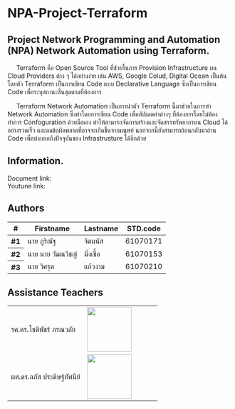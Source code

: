 # NPA-Project-Terraform
Project Network Programming and Automation (NPA) Network Automation using Terraform.  
---
&nbsp;&nbsp;&nbsp;&nbsp;&nbsp;Terraform คือ Open Source Tool ที่ช่วยในการ Provision Infrastructure บน Cloud Providers ต่าง ๆ ได้อย่างง่าย เช่น AWS, Google Colud, Digital Ocean เป็นต้น โดยตัว Terraform เป็นการเขียน Code แบบ Declarative Language ซึ่งเป็นการเขียน Code เพื่อระบุสถานะสิ้นสุดตามที่ต้องการ 

&nbsp;&nbsp;&nbsp;&nbsp;&nbsp;Terraform Network Automation เป็นการนำตัว Terraform นี้มาช่วยในการทำ Network Automation ซึ่งทำโดยการเขียน Code เพื่ออัปเดตค่าต่างๆ ที่ต้องการโดยไม่ต้องทำการ Confoguration ด้วยมือเอง ทำให้สามารถจัดการสร้างและจัดสรรทรัพยากรบน Cloud ได้อย่างรวดเร็ว และลดข้อผิดพลาดที่อาจจะเกิดชึ้นจากมนุษย์ นอกจากนี้ยังสามารถย้อนกลับมาอ่าน Code เพื่อบ่งบอกถึงปัจจุบันของ Infrastrusture ได้อีกด้วย

Information. 
---
Document link:  
Youtune link: 

Authors 
---
<table cellspacing="0"><thead>
<th scope="col">#</th>
<th scope="col">Firstname</th>
<th scope="col">Lastname</th>
<!-- Language currently disabled: GitHub returns 'Shell' for most users <th scope="col">Language</th> -->
<th scope="col">STD.code</th>
</thead><tbody>
  <tr>  <th scope="row">#1</th>  <td> นาย ภูริณัฐ</td>  <td>จิตมนัส</td> <td>61070171</td>  </tr>
  <tr>  <th scope="row">#2</th>  <td> นาย นาย วัฒนวิชญ์</td>  <td>มิ่งเชื้อ</td> <td>61070153</td>  </tr>
  <tr>  <th scope="row">#3</th>  <td> นาย วิศรุต</td>  <td>แก้วงาม</td> <td>61070210</td>  </tr>
</tbody></table>

Assistance Teachers 
---
<table cellspacing="0">
<tbody>
<tr>  <td> รศ.ดร.โชติพัชร์ ภรณวลัย</td> <td scope="col" width="150"><img width="100" height="100" src="https://www.it.kmitl.ac.th/wp-content/uploads/2017/12/Chotipat-300x300.jpg"></td></tr>
  <tr>   <td> ผศ.ดร.ลภัส ประดิษฐ์ทัศนีย์</td> <td scope="col" width="150"><img width="100" height="100" src="https://www.it.kmitl.ac.th/wp-content/uploads/2018/03/Lapas-300x300.jpg"></td></tr>
</tbody></table>
